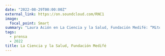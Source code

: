 ```yaml
---
date: "2022-08-29T00:00:00Z"
external_link: https://on.soundcloud.com/RNC1
image:
  focal_point: Smart
summary: "Laura Ación en La Ciencia y la Salud, Fundación Medifé: “Mitos y verdades sobre la IA y big data”"
tags:
  - prensa
  - 2022
title: La Ciencia y la Salud, Fundación Medifé
---
```

